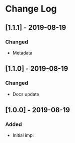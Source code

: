 # Change Log

## [1.1.1] - 2019-08-19
### Changed

- Metadata

## [1.1.0] - 2019-08-19
### Changed

- Docs update

## [1.0.0] - 2019-08-19
### Added

- Initial impl
